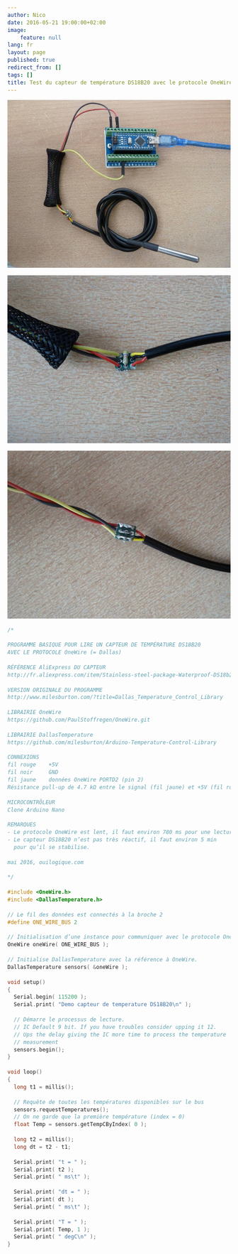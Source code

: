 ```yaml
---
author: Nico
date: 2016-05-21 19:00:00+02:00
image:
    feature: null
lang: fr
layout: page
published: true
redirect_from: []
tags: []
title: Test du capteur de température DS18B20 avec le protocole OneWire
---
```


[![ouilogique.com][img_1]][img_1]

[img_1]: ../../files/2016-05-21-test_capteur_temp_DS18B20/images/2016-05-21-test_capteur_temp_DS18B20_003_lowres.jpg

[![ouilogique.com][img_2]][img_2]

[img_2]: ../../files/2016-05-21-test_capteur_temp_DS18B20/images/2016-05-21-test_capteur_temp_DS18B20_001_lowres.jpg

[![ouilogique.com][img_3]][img_3]

[img_3]: ../../files/2016-05-21-test_capteur_temp_DS18B20/images/2016-05-21-test_capteur_temp_DS18B20_002_lowres.jpg

```c++
/*

PROGRAMME BASIQUE POUR LIRE UN CAPTEUR DE TEMPÉRATURE DS18B20
AVEC LE PROTOCOLE OneWire (= Dallas)

RÉFÉRENCE AliExpress DU CAPTEUR
http://fr.aliexpress.com/item/Stainless-steel-package-Waterproof-DS18b20-temperature-probe-temperature-sensor-18B20-For-Arduino/32236998050.html

VERSION ORIGINALE DU PROGRAMME
http://www.milesburton.com/?title=Dallas_Temperature_Control_Library

LIBRAIRIE OneWire
https://github.com/PaulStoffregen/OneWire.git

LIBRAIRIE DallasTemperature
https://github.com/milesburton/Arduino-Temperature-Control-Library

CONNEXIONS
fil rouge    +5V
fil noir     GND
fil jaune    données OneWire PORTD2 (pin 2)
Résistance pull-up de 4.7 kΩ entre le signal (fil jaune) et +5V (fil rouge)

MICROCONTRÔLEUR
Clone Arduino Nano

REMARQUES
- Le protocole OneWire est lent, il faut environ 780 ms pour une lecture.
- Le capteur DS18B20 n’est pas très réactif, il faut environ 5 min
  pour qu’il se stabilise.

mai 2016, ouilogique.com

*/

#include <OneWire.h>
#include <DallasTemperature.h>

// Le fil des données est connectés à la broche 2
#define ONE_WIRE_BUS 2

// Initialisation d’une instance pour communiquer avec le protocole OneWire
OneWire oneWire( ONE_WIRE_BUS );

// Initialise DallasTemperature avec la référence à OneWire.
DallasTemperature sensors( &oneWire );

void setup()
{
  Serial.begin( 115200 );
  Serial.print( "Demo capteur de temperature DS18B20\n" );

  // Démarre le processus de lecture.
  // IC Default 9 bit. If you have troubles consider upping it 12.
  // Ups the delay giving the IC more time to process the temperature
  // measurement
  sensors.begin();
}

void loop()
{
  long t1 = millis();

  // Requête de toutes les températures disponibles sur le bus
  sensors.requestTemperatures();
  // On ne garde que la première température (index = 0)
  float Temp = sensors.getTempCByIndex( 0 );

  long t2 = millis();
  long dt = t2 - t1;

  Serial.print( "t = " );
  Serial.print( t2 );
  Serial.print( " ms\t" );

  Serial.print( "dt = " );
  Serial.print( dt );
  Serial.print( " ms\t" );

  Serial.print( "T = " );
  Serial.print( Temp, 1 );
  Serial.print( " degC\n" );
}
```
